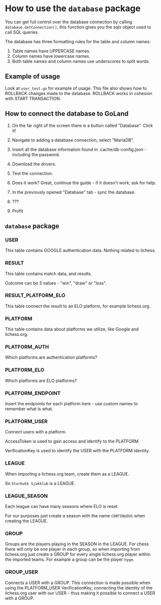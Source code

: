 # How to use the `database` package

You can get full control over the database connection by calling `database.GetConnection()`, this function gives you the sqlx object used to call SQL queries.

The database has three formatting rules for the table and column names:

1. Table names have UPPERCASE names.
2. Column names have lowercase names.
3. Both table names and column names use underscores to split words.

## Example of usage

Look at `user_test.go` for example of usage. This file also shows how to ROLLBACK changes made to the database. ROLLBACK works in cohesion with START TRANSACTION.

## How to connect the database to GoLand

1. On the far right of the screen there is a button called "Database". Click it!

2. Navigate to adding a database connection, select "MariaDB".

3. Insert all the database information found in .cache/db-config.json - including the password.

4. Download the drivers.

5. Test the connection.

6. Does it work? Great, continue the guide - if it doesn't work; ask for help.

7. In the previously opened "Database" tab - sync the database.

8. ???

9. Profit

## `database` package

### USER

This table contains GOOGLE authentication data. Nothing related to lichess.

### RESULT

This table contains match data, and results.

Outcome can be 3 values - "win", "draw" or "loss".

### RESULT_PLATFORM_ELO

This table connect the result to an ELO platform, for example lichess.org.

### PLATFORM

This table contains data about platforms we utilize, like Google and lichess.org.

### PLATFORM_AUTH

Which platforms are authentication platforms?

### PLATFORM_ELO

Which platforms are ELO platforms?

### PLATFORM_ENDPOINT

Insert the endpoints for each platform here - use custom names to remember what is what.

### PLATFORM_USER

Connect users with a platform.

AccessToken is used to gain access and identify to the PLATFORM.

VerificationKey is used to identify the USER with the PLATFORM identity.

### LEAGUE

When importing a lichess.org team, create them as a LEAGUE.

So `Storbukk Sjakklub` is a LEAGUE.

### LEAGUE_SEASON

Each league can have many seasons where ELO is reset.

For our purposes just create a season with the name `CONTINUOUS` when creating the LEAGUE.

### GROUP

Groups are the players playing in the SEASON in the LEAGUE. For chess there will only be one player in each group, so when importing from lichess.org just create a GROUP for every single lichess.org player within the imported teams. For example a group can be the player `hyge`.

### GROUP_USER

Connects a USER with a GROUP. This connection is made possible when using the PLATFORM_USER VerificationKey, connecting the identity of the lichess.org user with our USER - thus making it possible to connect a USER with a GROUP.
